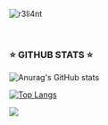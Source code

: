 ![r3li4nt](https://user-images.githubusercontent.com/75953873/111233290-7c961d00-85cb-11eb-982b-1cdfb0396225.png)

</br>


### ⭐ GITHUB STATS ⭐

![Anurag's GitHub stats](https://github-readme-stats.vercel.app/api?username=r3li4nt&theme=chartreuse-dark&show_icons=true)

[![Top Langs](https://github-readme-stats.vercel.app/api/top-langs/?username=r3li4nt&theme=chartreuse-dark&layout=compact)](https://github.com/R3LI4NT)

<a href="https://github.com/DoctorDraxter"><img src="https://img.shields.io/badge/-DoctorDraxter-black?logo=github&style=flat-square"/></a>







